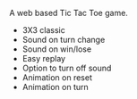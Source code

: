 A web based Tic Tac Toe game.

- 3X3 classic
- Sound on turn change
- Sound on win/lose
- Easy replay
- Option to turn off sound
- Animation on reset
- Animation on turn